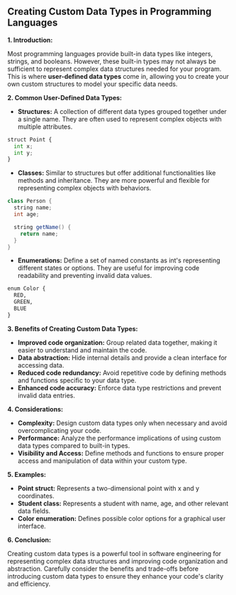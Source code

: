 ## Creating Custom Data Types in Programming Languages

**1. Introduction:**

Most programming languages provide built-in data types like integers, strings, and booleans. However, these built-in types may not always be sufficient to represent complex data structures needed for your program. This is where **user-defined data types** come in, allowing you to create your own custom structures to model your specific data needs.

**2. Common User-Defined Data Types:**

- **Structures:** A collection of different data types grouped together under a single name. They are often used to represent complex objects with multiple attributes.


```python
struct Point {
  int x;
  int y;
}
```

- **Classes:** Similar to structures but offer additional functionalities like methods and inheritance. They are more powerful and flexible for representing complex objects with behaviors.

```java
class Person {
  string name;
  int age;

  string getName() {
    return name;
  }
}
```

- **Enumerations:** Define a set of named constants as int's representing different states or options. They are useful for improving code readability and preventing invalid data values.

```python
enum Color {
  RED,
  GREEN,
  BLUE
}
```

**3. Benefits of Creating Custom Data Types:**

- **Improved code organization:** Group related data together, making it easier to understand and maintain the code.
- **Data abstraction:** Hide internal details and provide a clean interface for accessing data.
- **Reduced code redundancy:** Avoid repetitive code by defining methods and functions specific to your data type.
- **Enhanced code accuracy:** Enforce data type restrictions and prevent invalid data entries.

**4. Considerations:**

- **Complexity:** Design custom data types only when necessary and avoid overcomplicating your code.
- **Performance:** Analyze the performance implications of using custom data types compared to built-in types.
- **Visibility and Access:** Define methods and functions to ensure proper access and manipulation of data within your custom type.

**5. Examples:**

- **Point struct:** Represents a two-dimensional point with x and y coordinates.
- **Student class:** Represents a student with name, age, and other relevant data fields.
- **Color enumeration:** Defines possible color options for a graphical user interface.

**6. Conclusion:**

Creating custom data types is a powerful tool in software engineering for representing complex data structures and improving code organization and abstraction. Carefully consider the benefits and trade-offs before introducing custom data types to ensure they enhance your code's clarity and efficiency.